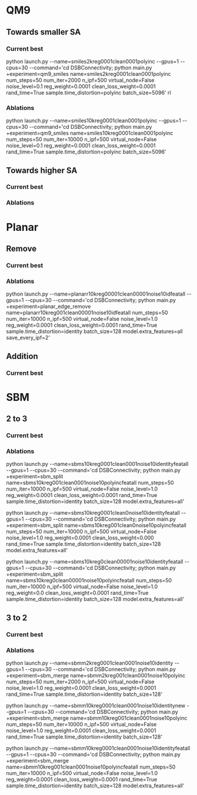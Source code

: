 
# QM9

## Towards smaller SA

### Current best
python launch.py --name=smiles2kreg0001clean0001polyinc --gpus=1 --cpus=30 --command='cd DSBConnectivity; python main.py +experiment=qm9_smiles name=smiles2kreg0001clean0001polyinc num_steps=50 num_iter=2000 n_ipf=500 virtual_node=False noise_level=0.1 reg_weight=0.0001 clean_loss_weight=0.0001 rand_time=True sample.time_distortion=polyinc batch_size=5096'
rl

### Ablations
python launch.py --name=smiles10kreg0001clean0001polyinc --gpus=1 --cpus=30 --command='cd DSBConnectivity; python main.py +experiment=qm9_smiles name=smiles10kreg0001clean0001polyinc num_steps=50 num_iter=10000 n_ipf=500 virtual_node=False noise_level=0.1 reg_weight=0.0001 clean_loss_weight=0.0001 rand_time=True sample.time_distortion=polyinc batch_size=5096'

## Towards higher SA

### Current best

### Ablations

# Planar

## Remove

### Current best

### Ablations

python launch.py --name=planarr10kreg00001clean00001noise10idfeatall --gpus=1 --cpus=30 --command='cd DSBConnectivity; python main.py +experiment=planar_edge_remove name=planarr10kreg001clean00001noise10idfeatall num_steps=50 num_iter=10000 n_ipf=500 virtual_node=False noise_level=1.0 reg_weight=0.0001 clean_loss_weight=0.0001 rand_time=True sample.time_distortion=identity batch_size=128 model.extra_features=all save_every_ipf=2'


## Addition

### Current best

# SBM

## 2 to 3

### Current best

### Ablations

python launch.py --name=sbms10kreg0001clean0001noise10identityfeatall --gpus=1 --cpus=30 --command='cd DSBConnectivity; python main.py +experiment=sbm_split name=sbms10kreg001clean0001noise10polyincfeatall num_steps=50 num_iter=10000 n_ipf=500 virtual_node=False noise_level=1.0 reg_weight=0.0001 clean_loss_weight=0.0001 rand_time=True sample.time_distortion=identity batch_size=128 model.extra_features=all'

python launch.py --name=sbms10kreg0001clean0noise10identityfeatall --gpus=1 --cpus=30 --command='cd DSBConnectivity; python main.py +experiment=sbm_split name=sbms10kreg001clean0noise10polyincfeatall num_steps=50 num_iter=10000 n_ipf=500 virtual_node=False noise_level=1.0 reg_weight=0.0001 clean_loss_weight=0.000 rand_time=True sample.time_distortion=identity batch_size=128 model.extra_features=all'

python launch.py --name=sbms10kreg0clean00001noise10identityfeatall --gpus=1 --cpus=30 --command='cd DSBConnectivity; python main.py +experiment=sbm_split name=sbms10kreg0clean00001noise10polyincfeatall num_steps=50 num_iter=10000 n_ipf=500 virtual_node=False noise_level=1.0 reg_weight=0.0 clean_loss_weight=0.0001 rand_time=True sample.time_distortion=identity batch_size=128 model.extra_features=all'

## 3 to 2

### Current best

### Ablations

python launch.py --name=sbmm2kreg0001clean0001noise10identity --gpus=1 --cpus=30 --command='cd DSBConnectivity; python main.py +experiment=sbm_merge name=sbmm2kreg001clean0001noise10polyinc num_steps=50 num_iter=2000 n_ipf=500 virtual_node=False noise_level=1.0 reg_weight=0.0001 clean_loss_weight=0.0001 rand_time=True sample.time_distortion=identity batch_size=128'

python launch.py --name=sbmm10kreg0001clean0001noise10identitynew --gpus=1 --cpus=30 --command='cd DSBConnectivity; python main.py +experiment=sbm_merge name=sbmm10kreg001clean0001noise10polyinc num_steps=50 num_iter=10000 n_ipf=500 virtual_node=False noise_level=1.0 reg_weight=0.0001 clean_loss_weight=0.0001 rand_time=True sample.time_distortion=identity batch_size=128'

python launch.py --name=sbmm10kreg0001clean0001noise10identityfeatall --gpus=1 --cpus=30 --command='cd DSBConnectivity; python main.py +experiment=sbm_merge name=sbmm10kreg001clean0001noise10polyincfeatall num_steps=50 num_iter=10000 n_ipf=500 virtual_node=False noise_level=1.0 reg_weight=0.0001 clean_loss_weight=0.0001 rand_time=True sample.time_distortion=identity batch_size=128 model.extra_features=all'
